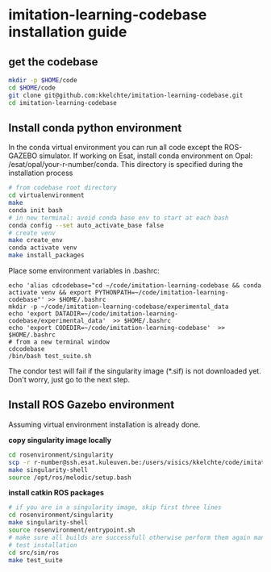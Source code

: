 # imitation-learning-codebase installation guide

## get the codebase

```bash
mkdir -p $HOME/code
cd $HOME/code 
git clone git@github.com:kkelchte/imitation-learning-codebase.git
cd imitation-learning-codebase
```

## Install conda python environment
In the conda virtual environment you can run all code except the ROS-GAZEBO simulator.
If working on Esat, install conda environment on Opal: /esat/opal/your-r-number/conda.
This directory is specified during the installation process

```bash
# from codebase root directory
cd virtualenvironment
make 
conda init bash
# in new terminal: avoid conda base env to start at each bash
conda config --set auto_activate_base false
# create venv
make create_env
conda activate venv
make install_packages
```

Place some environment variables in .bashrc:

```
echo 'alias cdcodebase="cd ~/code/imitation-learning-codebase && conda activate venv && export PYTHONPATH=~/code/imitation-learning-codebase"' >> $HOME/.bashrc
mkdir -p ~/code/imitation-learning-codebase/experimental_data
echo 'export DATADIR=~/code/imitation-learning-codebase/experimental_data'  >> $HOME/.bashrc
echo 'export CODEDIR=~/code/imitation-learning-codebase'  >> $HOME/.bashrc
# from a new terminal window
cdcodebase
/bin/bash test_suite.sh
```
The condor test will fail if the singularity image (*.sif) is not downloaded yet. Don't worry, just go to the next step.

## Install ROS Gazebo environment

Assuming virtual environment installation is already done.

__copy singularity image locally__

```bash
cd rosenvironment/singularity
scp -r r-number@ssh.esat.kuleuven.be:/users/visics/kkelchte/code/imitation-learning-codebase/rosenvironment/singularity/image-$(cat VERSION).sif .
make singularity-shell
source /opt/ros/melodic/setup.bash
```

__install catkin ROS packages__

```bash
# if you are in a singularity image, skip first three lines
cd rosenvironment/singularity
make singularity-shell
source rosenvironment/entrypoint.sh
# make sure all builds are successfull otherwise perform them again manually. See troubleshoot in src/sim/ros/README.md
# test installation
cd src/sim/ros
make test_suite
```

